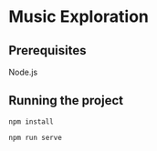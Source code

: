 # Music Exploration

## Prerequisites
Node.js

## Running the project
`npm install`

`npm run serve`